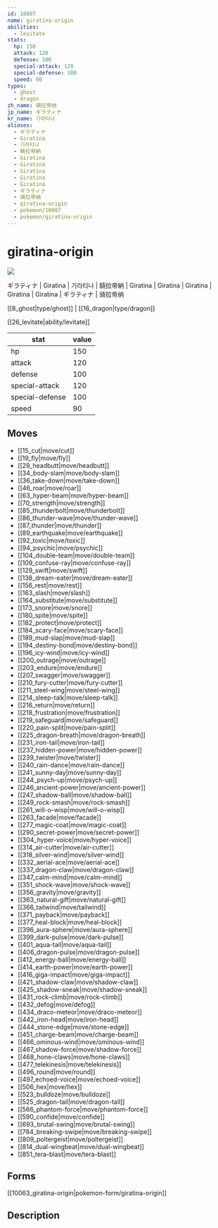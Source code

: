 ```yaml
---
id: 10007
name: giratina-origin
abilities:
  - levitate
stats:
  hp: 150
  attack: 120
  defense: 100
  special-attack: 120
  special-defense: 100
  speed: 90
types:
  - ghost
  - dragon
zh_name: 骑拉帝纳
jp_name: ギラティナ
kr_name: 기라티나
aliases:
  - ギラティナ
  - Giratina
  - 기라티나
  - 騎拉帝納
  - Giratina
  - Giratina
  - Giratina
  - Giratina
  - Giratina
  - ギラティナ
  - 骑拉帝纳
  - giratina-origin
  - pokemon/10007
  - pokemon/giratina-origin
---
```

# giratina-origin

![](https://raw.githubusercontent.com/PokeAPI/sprites/master/sprites/pokemon/10007.png)

ギラティナ | Giratina | 기라티나 | 騎拉帝納 | Giratina | Giratina | Giratina | Giratina | Giratina | ギラティナ | 骑拉帝纳

[[8_ghost|type/ghost]] | [[16_dragon|type/dragon]]

[[26_levitate|ability/levitate]]

|stat|value|
|---|---|
|hp|150|
|attack|120|
|defense|100|
|special-attack|120|
|special-defense|100|
|speed|90|


## Moves

- [[15_cut|move/cut]]
- [[19_fly|move/fly]]
- [[29_headbutt|move/headbutt]]
- [[34_body-slam|move/body-slam]]
- [[36_take-down|move/take-down]]
- [[46_roar|move/roar]]
- [[63_hyper-beam|move/hyper-beam]]
- [[70_strength|move/strength]]
- [[85_thunderbolt|move/thunderbolt]]
- [[86_thunder-wave|move/thunder-wave]]
- [[87_thunder|move/thunder]]
- [[89_earthquake|move/earthquake]]
- [[92_toxic|move/toxic]]
- [[94_psychic|move/psychic]]
- [[104_double-team|move/double-team]]
- [[109_confuse-ray|move/confuse-ray]]
- [[129_swift|move/swift]]
- [[138_dream-eater|move/dream-eater]]
- [[156_rest|move/rest]]
- [[163_slash|move/slash]]
- [[164_substitute|move/substitute]]
- [[173_snore|move/snore]]
- [[180_spite|move/spite]]
- [[182_protect|move/protect]]
- [[184_scary-face|move/scary-face]]
- [[189_mud-slap|move/mud-slap]]
- [[194_destiny-bond|move/destiny-bond]]
- [[196_icy-wind|move/icy-wind]]
- [[200_outrage|move/outrage]]
- [[203_endure|move/endure]]
- [[207_swagger|move/swagger]]
- [[210_fury-cutter|move/fury-cutter]]
- [[211_steel-wing|move/steel-wing]]
- [[214_sleep-talk|move/sleep-talk]]
- [[216_return|move/return]]
- [[218_frustration|move/frustration]]
- [[219_safeguard|move/safeguard]]
- [[220_pain-split|move/pain-split]]
- [[225_dragon-breath|move/dragon-breath]]
- [[231_iron-tail|move/iron-tail]]
- [[237_hidden-power|move/hidden-power]]
- [[239_twister|move/twister]]
- [[240_rain-dance|move/rain-dance]]
- [[241_sunny-day|move/sunny-day]]
- [[244_psych-up|move/psych-up]]
- [[246_ancient-power|move/ancient-power]]
- [[247_shadow-ball|move/shadow-ball]]
- [[249_rock-smash|move/rock-smash]]
- [[261_will-o-wisp|move/will-o-wisp]]
- [[263_facade|move/facade]]
- [[277_magic-coat|move/magic-coat]]
- [[290_secret-power|move/secret-power]]
- [[304_hyper-voice|move/hyper-voice]]
- [[314_air-cutter|move/air-cutter]]
- [[318_silver-wind|move/silver-wind]]
- [[332_aerial-ace|move/aerial-ace]]
- [[337_dragon-claw|move/dragon-claw]]
- [[347_calm-mind|move/calm-mind]]
- [[351_shock-wave|move/shock-wave]]
- [[356_gravity|move/gravity]]
- [[363_natural-gift|move/natural-gift]]
- [[366_tailwind|move/tailwind]]
- [[371_payback|move/payback]]
- [[377_heal-block|move/heal-block]]
- [[396_aura-sphere|move/aura-sphere]]
- [[399_dark-pulse|move/dark-pulse]]
- [[401_aqua-tail|move/aqua-tail]]
- [[406_dragon-pulse|move/dragon-pulse]]
- [[412_energy-ball|move/energy-ball]]
- [[414_earth-power|move/earth-power]]
- [[416_giga-impact|move/giga-impact]]
- [[421_shadow-claw|move/shadow-claw]]
- [[425_shadow-sneak|move/shadow-sneak]]
- [[431_rock-climb|move/rock-climb]]
- [[432_defog|move/defog]]
- [[434_draco-meteor|move/draco-meteor]]
- [[442_iron-head|move/iron-head]]
- [[444_stone-edge|move/stone-edge]]
- [[451_charge-beam|move/charge-beam]]
- [[466_ominous-wind|move/ominous-wind]]
- [[467_shadow-force|move/shadow-force]]
- [[468_hone-claws|move/hone-claws]]
- [[477_telekinesis|move/telekinesis]]
- [[496_round|move/round]]
- [[497_echoed-voice|move/echoed-voice]]
- [[506_hex|move/hex]]
- [[523_bulldoze|move/bulldoze]]
- [[525_dragon-tail|move/dragon-tail]]
- [[566_phantom-force|move/phantom-force]]
- [[590_confide|move/confide]]
- [[693_brutal-swing|move/brutal-swing]]
- [[784_breaking-swipe|move/breaking-swipe]]
- [[809_poltergeist|move/poltergeist]]
- [[814_dual-wingbeat|move/dual-wingbeat]]
- [[851_tera-blast|move/tera-blast]]

## Forms



[[10063_giratina-origin|pokemon-form/giratina-origin]]

## Description



